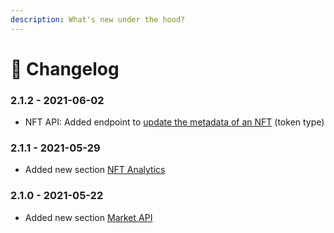 ```yaml
---
description: What's new under the hood?
---
```


# 📝 Changelog

### 2.1.2 - 2021-06-02

* NFT API: Added endpoint to [update the metadata of an NFT](api-products/nft-api/update-nft-metadata.md) \(token type\)

### 2.1.1 - 2021-05-29

* Added new section [NFT Analytics](api-products/nft-analytics/)

### 2.1.0 - 2021-05-22

* Added new section [Market API](api-products/market-api/)

